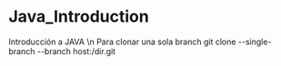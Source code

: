 # Java_Introduction
Introducción a JAVA \n
Para clonar una sola branch git clone --single-branch --branch <branchname> host:/dir.git
